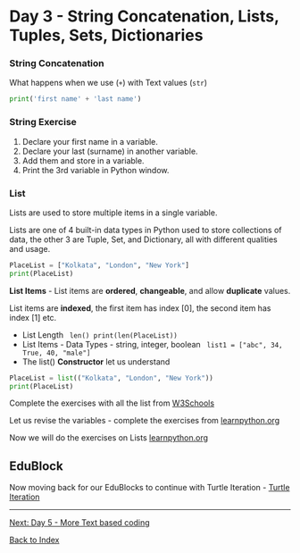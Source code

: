 
# Day 3 - String Concatenation, Lists, Tuples, Sets, Dictionaries

### String Concatenation

What happens when we use (`+`) with Text values (`str`)

```python
print('first name' + 'last name')
```

### String Exercise

1. Declare your first name in a variable. 
2. Declare your last (surname) in another variable.
3. Add them and store in a variable.
4. Print the 3rd variable in Python window.

### List

Lists are used to store multiple items in a single variable.

Lists are one of 4 built-in data types in Python used to store collections of data, the other 3 are Tuple, Set, and Dictionary, all with different qualities and usage.

```python
PlaceList = ["Kolkata", "London", "New York"]
print(PlaceList)
```
**List Items** - 
List items are **ordered**, **changeable**, and allow **duplicate** values.

List items are **indexed**, the first item has index [0], the second item has index [1] etc.
- List Length ``` len() print(len(PlaceList))```
- List Items - Data Types - string, integer, boolean ``` list1 = ["abc", 34, True, 40, "male"]```
- The list() **Constructor** let us understand 
```python
PlaceList = list(("Kolkata", "London", "New York"))
print(PlaceList)
```

Complete the exercises with all the list from [W3Schools](https://www.w3schools.com/python/python_lists.asp)

Let us revise the variables - complete the exercises from [learnpython.org](https://www.learnpython.org/en/Variables_and_Types)


Now we will do the exercises on Lists [learnpython.org](https://www.learnpython.org/en/Lists)

## EduBlock 
Now moving back for our EduBlocks to continue with Turtle Iteration - 
[Turtle Iteration](https://docs.google.com/presentation/d/1AEOZ-NNwVJChIOKZTFNYgzswIrurrfL1/edit#slide=id.p1)


---
[Next: Day 5 - More Text based coding](05-day04.md)

[Back to Index](index.md)
